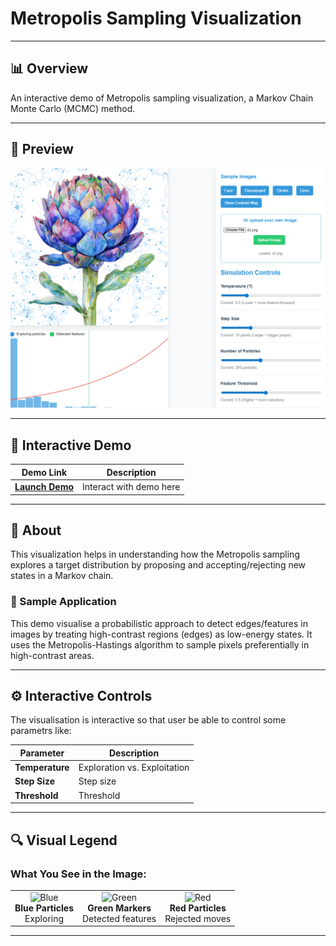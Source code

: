 # Metropolis Sampling Visualization

---

## 📊 Overview

An interactive demo of Metropolis sampling visualization, a Markov Chain Monte Carlo (MCMC) method.

---

## 🎯 Preview

<div align="center">
  <img src="https://github.com/nbahador/Metropolis_sampling_visualization/blob/main/img.png" alt="Metropolis Sampling Visualization" width="600"/>
</div>

---

## 🚀 Interactive Demo

| Demo Link | Description |
|-----------|-------------|
| [**Launch Demo**](https://nbahador.github.io/Metropolis_sampling_visualization/Metropolis%20Sampling%20Visualization.html) | Interact with demo here |

---

## 📖 About

This visualization helps in understanding how the Metropolis sampling explores a target distribution by proposing and accepting/rejecting new states in a Markov chain.

### 🎨 Sample Application

This demo visualise a probabilistic approach to detect edges/features in images by treating high-contrast regions (edges) as low-energy states. It uses the Metropolis-Hastings algorithm to sample pixels preferentially in high-contrast areas.

---

## ⚙️ Interactive Controls

The visualisation is interactive so that user be able to control some parametrs like:

| Parameter | Description |
|-----------|-------------|
| **Temperature** | Exploration vs. Exploitation |
| **Step Size** | Step size |
| **Threshold** | Threshold |

---

## 🔍 Visual Legend

### What You See in the Image:

<table>
  <tr>
    <td align="center">
      <img src="https://img.shields.io/badge/-Blue-0099ff?style=for-the-badge" alt="Blue"/>
      <br>
      <strong>Blue Particles</strong>
      <br>
      Exploring
    </td>
    <td align="center">
      <img src="https://img.shields.io/badge/-Green-00cc00?style=for-the-badge" alt="Green"/>
      <br>
      <strong>Green Markers</strong>
      <br>
      Detected features
    </td>
    <td align="center">
      <img src="https://img.shields.io/badge/-Red-ff0000?style=for-the-badge" alt="Red"/>
      <br>
      <strong>Red Particles</strong>
      <br>
      Rejected moves
    </td>
  </tr>
</table>

---
